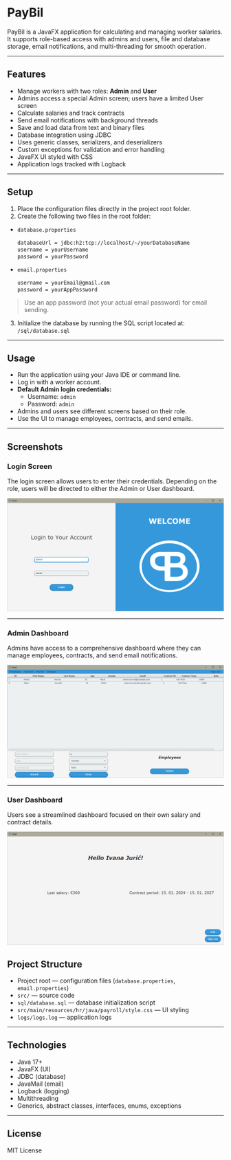 # PayBil

PayBil is a JavaFX application for calculating and managing worker salaries. It supports role-based access with admins and users, file and database storage, email notifications, and multi-threading for smooth operation.

---

## Features

- Manage workers with two roles: **Admin** and **User**  
- Admins access a special Admin screen; users have a limited User screen  
- Calculate salaries and track contracts  
- Send email notifications with background threads  
- Save and load data from text and binary files  
- Database integration using JDBC  
- Uses generic classes, serializers, and deserializers  
- Custom exceptions for validation and error handling  
- JavaFX UI styled with CSS  
- Application logs tracked with Logback  

---

## Setup

1. Place the configuration files directly in the project root folder.  
2. Create the following two files in the root folder:

- `database.properties`  
  ```properties
  databaseUrl = jdbc:h2:tcp://localhost/~/yourDatabaseName
  username = yourUsername
  password = yourPassword
  ```

- `email.properties`
  ```properties
  username = yourEmail@gmail.com
  password = yourAppPassword
  ```
> Use an app password (not your actual email password) for email sending.

3. Initialize the database by running the SQL script located at:  
 `/sql/database.sql`

---

## Usage

- Run the application using your Java IDE or command line.  
- Log in with a worker account.  
- **Default Admin login credentials:**  
  - Username: `admin`  
  - Password: `admin`  
- Admins and users see different screens based on their role.  
- Use the UI to manage employees, contracts, and send emails.

---

## Screenshots

### Login Screen  
The login screen allows users to enter their credentials. Depending on the role, users will be directed to either the Admin or User dashboard.

![Login Screen](images/login_screen.png)

---

### Admin Dashboard  
Admins have access to a comprehensive dashboard where they can manage employees, contracts, and send email notifications.

![Admin Dashboard](images/admin_dashboard.png)

---

### User Dashboard  
Users see a streamlined dashboard focused on their own salary and contract details.

![User Dashboard](images/user_dashboard.png)

## Project Structure

- Project root — configuration files (`database.properties`, `email.properties`)
- `src/` — source code  
- `sql/database.sql` — database initialization script  
- `src/main/resources/hr/java/payroll/style.css` — UI styling  
- `logs/logs.log` — application logs  

---

## Technologies

- Java 17+  
- JavaFX (UI)  
- JDBC (database)  
- JavaMail (email)  
- Logback (logging)  
- Multithreading  
- Generics, abstract classes, interfaces, enums, exceptions  

---

## License

MIT License
